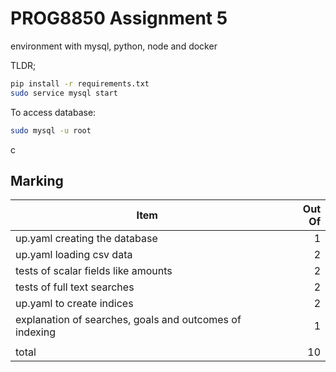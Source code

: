 # PROG8850 Assignment 5
environment with mysql, python, node and docker

TLDR;

```bash
pip install -r requirements.txt
sudo service mysql start
```

To access database:

```bash
sudo mysql -u root
```
c
## Marking

|Item|Out Of|
|--|--:|
|up.yaml creating the database|1|
|up.yaml loading csv data|2|
|tests of scalar fields like amounts|2|
|tests of full text searches|2|
|up.yaml to create indices|2|
|explanation of searches, goals and outcomes of indexing|1|
|||
|total|10|
